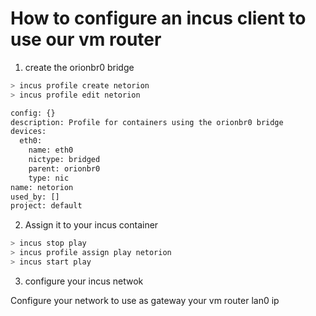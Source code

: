 
# How to configure an incus client to use our vm router 

1. create the orionbr0 bridge 

```bash
> incus profile create netorion
> incus profile edit netorion

config: {}
description: Profile for containers using the orionbr0 bridge
devices:
  eth0:
    name: eth0
    nictype: bridged
    parent: orionbr0
    type: nic
name: netorion
used_by: []
project: default
```

2. Assign it to your incus container


```bash
> incus stop play
> incus profile assign play netorion
> incus start play
```

3. configure your incus netwok

Configure your network to use as gateway your vm router lan0 ip

